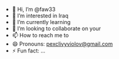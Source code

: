 - 👋 Hi, I’m @faw33
- 👀 I’m interested in Iraq 
- 🌱 I’m currently learning 
- 💞️ I’m looking to collaborate on your 
- 📫 How to reach me to 
- 😄 Pronouns: pexclivyviolov@gmail.com
- ⚡ Fun fact: ...

<!---
faw33/faw33 is a ✨ special ✨ repository because its `README.md` (this file) appears on your GitHub profile.
You can click the Preview link to take a look at your changes.
--->
